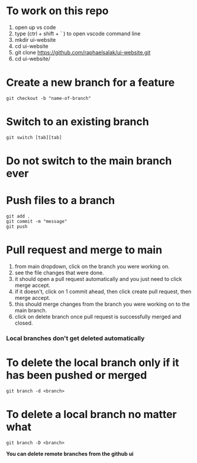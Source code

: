 # To work on this repo
1. open up vs code
2. type (ctrl + shift + ` ) to open vscode command line
4. mkdir ui-website
5. cd ui-website
6. git clone https://github.com/raphaelsalak/ui-website.git
7. cd ui-website/ 

# Create a new branch for a feature
```
git checkout -b "name-of-branch"
```

# Switch to an existing branch
```
git switch [tab][tab]
```

# Do not switch to the main branch ever

# Push files to a branch
```
git add . 
git commit -m "message"
git push
```

# Pull request and merge to main
1. from main dropdown, click on the branch you were working on. 
2. see the file changes that were done.
3. it should open a pull request automatically and you just need to click merge accept. 
4. if it doesn't, click on 1 commit ahead, then click create pull request, then merge accept.
5. this should merge changes from the branch you were working on to the main branch.
6. click on delete branch once pull request is successfully merged and closed.

### Local branches don't get deleted automatically
# To delete the local branch only if it has been pushed or merged
```
git branch -d <branch> 
```
# To delete a local branch no matter what
```
git branch -D <branch> 
```
**You can delete remote branches from the github ui**
